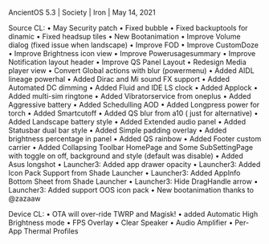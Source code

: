 AncientOS 5.3 | Society | Iron | May 14, 2021

Source CL: • May Security patch • Fixed bubble • Fixed backuptools for dinamic • Fixed headsup tiles • New Bootanimation • Improve Volume dialog (fixed issue when landscape) • Improve FOD • Improve CustomDoze • Improve Brightness icon view • Improve Powerusagesummary • Improve Notification layout header • Improve QS Panel Layout • Redesign Media player view • Convert Global actions with blur (powermenu) • Added AIDL lineage powerhal • Added Dirac and Mi sound FX support • Added Automated DC dimming • Added Fluid and IDE LS clock • Added Applock • Added multi-sim ringtone • Added Vibratorservice from oneplus • Added Aggressive battery • Added Schedulling AOD • Added Longpress power for torch • Added Smartcutoff • Added QS blur from a10 ( just for alternative) • Added Landscape battery style • Added Extended audio panel • Added Statusbar dual bar style • Added Simple padding overlay • Added brightness percentage in panel • Added QS rainbow • Added Footer custom carrier • Added Collapsing Toolbar HomePage and Some SubSettingPage with toggle on off, background and style (default was disable) • Added Asus longshot • Launcher3: Added app drawer opacity • Launcher3: Added Icon Pack Support from Shade Launcher • Launcher3: Added AppInfo Bottom Sheet from Shade Launcher • Launcher3: Hide DragHandle arrow • Launcher3: Added support OOS icon pack • New bootanimation thanks to @zazaaw

Device CL: 
• OTA will over-ride TWRP and Magisk!
• added Automatic High Brightness mode • FPS Overlay • Clear Speaker • Audio Amplifier • Per-App Thermal Profiles
